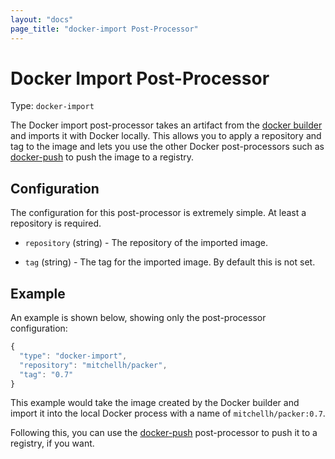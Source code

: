 ```yaml
---
layout: "docs"
page_title: "docker-import Post-Processor"
---
```


# Docker Import Post-Processor

Type: `docker-import`

The Docker import post-processor takes an artifact from the
[docker builder](/docs/builders/docker.html) and imports it with Docker
locally. This allows you to apply a repository and tag to the image
and lets you use the other Docker post-processors such as
[docker-push](/docs/post-processors/docker-push.html) to push the image
to a registry.

## Configuration

The configuration for this post-processor is extremely simple. At least
a repository is required.

* `repository` (string) - The repository of the imported image.

* `tag` (string) - The tag for the imported image. By default this is not
  set.

## Example

An example is shown below, showing only the post-processor configuration:

```javascript
{
  "type": "docker-import",
  "repository": "mitchellh/packer",
  "tag": "0.7"
}
```

This example would take the image created by the Docker builder
and import it into the local Docker process with a name of `mitchellh/packer:0.7`.

Following this, you can use the
[docker-push](/docs/post-processors/docker-push.html)
post-processor to push it to a registry, if you want.

